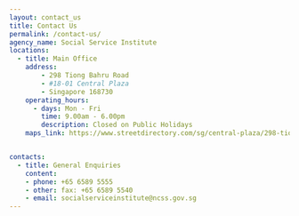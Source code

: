```yaml
---
layout: contact_us
title: Contact Us
permalink: /contact-us/
agency_name: Social Service Institute
locations:
  - title: Main Office 
    address:
        - 298 Tiong Bahru Road 
        - #18-01 Central Plaza
        - Singapore 168730
    operating_hours:
      - days: Mon - Fri
        time: 9.00am - 6.00pm
        description: Closed on Public Holidays
    maps_link: https://www.streetdirectory.com/sg/central-plaza/298-tiong-bahru-road-168730/1320_12088.html


contacts:
  - title: General Enquiries
    content:
    - phone: +65 6589 5555
    - other: fax: +65 6589 5540
    - email: socialserviceinstitute@ncss.gov.sg
---
```

